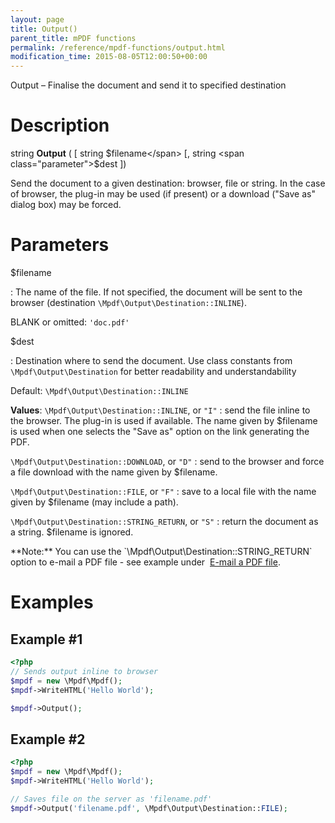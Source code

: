 ```yaml
---
layout: page
title: Output()
parent_title: mPDF functions
permalink: /reference/mpdf-functions/output.html
modification_time: 2015-08-05T12:00:50+00:00
---
```


Output – Finalise the document and send it to specified destination

# Description

string **Output** (
[ string <span class="parameter">$filename</span>
[, string <span class="parameter">$dest</span> ])

Send the document to a given destination: browser, file or string. In the case of browser, the plug-in may be used
(if present) or a download ("Save as" dialog box) may be forced.

# Parameters

<span class="parameter">$filename</span>

: The name of the file. If not specified, the document will be sent to the browser (destination `\Mpdf\Output\Destination::INLINE`).

  <span class="smallblock">BLANK</span> or omitted: `'doc.pdf'`

<span class="parameter">$dest</span>

: Destination where to send the document. Use class constants from `\Mpdf\Output\Destination` for better readability
  and understandability

  Default: `\Mpdf\Output\Destination::INLINE`

  **Values**:
  `\Mpdf\Output\Destination::INLINE`, or `"I"`
  : send the file inline to the browser. The plug-in is used if available.
    The name given by <span class="parameter">$filename</span> is used when one selects the "Save as" option on
    the link generating the PDF.

  `\Mpdf\Output\Destination::DOWNLOAD`, or `"D"`
  : send to the browser and force a file download with the name given by
    <span class="parameter">$filename</span>.

  `\Mpdf\Output\Destination::FILE`, or `"F"`
  : save to a local file with the name given by <span class="parameter">$filename</span>
    (may include a path).

  `\Mpdf\Output\Destination::STRING_RETURN`, or `"S"`
  : return the document as a string. <span class="parameter">$filename</span>
    is ignored.

<div class="alert alert-info" role="alert" markdown="1">
  **Note:** You can use the `\Mpdf\Output\Destination::STRING_RETURN` option to e-mail a PDF file - see example under 
  <a href="{{ "/real-life-examples/e-mail-a-pdf-file.html" | prepend: site.baseurl }}">E-mail a PDF file</a>.
</div>

# Examples

## Example #1

```php
<?php
// Sends output inline to browser
$mpdf = new \Mpdf\Mpdf();
$mpdf->WriteHTML('Hello World');

$mpdf->Output();

```

## Example #2

```php
<?php
$mpdf = new \Mpdf\Mpdf();
$mpdf->WriteHTML('Hello World');

// Saves file on the server as 'filename.pdf'
$mpdf->Output('filename.pdf', \Mpdf\Output\Destination::FILE);

```
